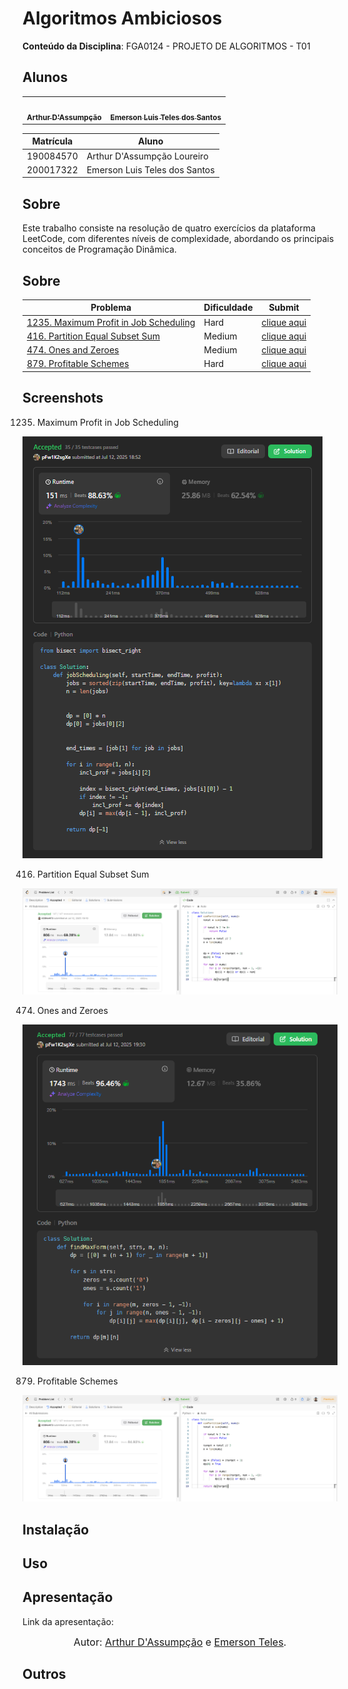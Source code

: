 # Algoritmos Ambiciosos

**Conteúdo da Disciplina**: FGA0124 - PROJETO DE ALGORITMOS - T01

## Alunos

<div align = "center">
<table>
  <tr>
    <td align="center"><a href="https://github.com/ArtAssLou"><img style="border-radius: 50%;" src="https://github.com/ArtAssLou.png" width="190;" alt=""/><br /><sub><b>Arthur D'Assumpção</b></sub></a><br /><a href="Link git" title="Rocketseat"></a></td>
    <td align="center"><a href="https://github.com/EmersonTeles"><img style="border-radius: 50%;" src="https://github.com/EmersonTeles.png" width="190px;" alt=""/><br /><sub><b>Emerson Luis Teles dos Santos </b></sub></a><br />
  </tr>
</table>

| Matrícula | Aluno                         |
| --------- | ----------------------------- |
| 190084570 | Arthur D'Assumpção Loureiro   |
| 200017322 | Emerson Luis Teles dos Santos |

</div>

## Sobre

Este trabalho consiste na resolução de quatro exercícios da plataforma LeetCode, com diferentes níveis de complexidade, abordando os principais conceitos de Programação Dinâmica.

## Sobre

| Problema                                                                                                              | Dificuldade | Submit                               |
| --------------------------------------------------------------------------------------------------------------------- | ----------- | ------------------------------------ |
| [1235. Maximum Profit in Job Scheduling](https://leetcode.com/problems/maximum-profit-in-job-scheduling/description/) | Hard     | [clique aqui](https://teams.microsoft.com/l/meetingrecap?driveId=b%2162W9sb1HiUSazSHceDIKd_SnBbr1aVVKppM9bxeGKUJRU20oRnxdTJLoFhFKWdP2&driveItemId=01AFJCRS3LFKQYNCSSKBGY5JSK5PIDI3FI&sitePath=https%3A%2F%2Funbbr.sharepoint.com%2Fsites%2FGravaes851%2FDocumentos%2520Compartilhados%2FGeneral%2FRecordings%2FReuni%25C3%25A3o%2520em%2520General-20250713_172341-Grava%25C3%25A7%25C3%25A3o%2520de%2520Reuni%25C3%25A3o.mp4%3Fweb%3D1&fileUrl=https%3A%2F%2Funbbr.sharepoint.com%2Fsites%2FGravaes851%2FDocumentos%2520Compartilhados%2FGeneral%2FRecordings%2FReuni%25C3%25A3o%2520em%2520General-20250713_172341-Grava%25C3%25A7%25C3%25A3o%2520de%2520Reuni%25C3%25A3o.mp4%3Fweb%3D1&threadId=19%3A1j7sZe69CYettoG8zThdbYQ7TTOmFAPqxs2IS9AqJ4M1%40thread.tacv2&organizerId=8%3Aorgid%3Abbb3f580-cc85-4123-986c-2ae56335ad3a&tenantId=ec359ba1-630b-4d2b-b833-c8e6d48f8059&callId=7610f9af-de4e-44c4-888a-2c632b273b10&meetingType=MeetNow&organizerGroupId=f14acd09-09c5-48cc-acd9-773444abb873&channelType=Standard&replyChainId=1752438192271&subType=RecapSharingLink_RecapCore) |
| [416. Partition Equal Subset Sum](https://leetcode.com/problems/partition-equal-subset-sum/description/)              | Medium     | [clique aqui](https://link-do-video) |
| [474. Ones and Zeroes](https://leetcode.com/problems/ones-and-zeroes/description/)                                                                                                                | Medium    | [clique aqui](https://teams.microsoft.com/l/meetingrecap?driveId=b%2162W9sb1HiUSazSHceDIKd_SnBbr1aVVKppM9bxeGKUJRU20oRnxdTJLoFhFKWdP2&driveItemId=01AFJCRSZ5SBAUHJ6VS5EIFJISJFVA5ILG&sitePath=https%3A%2F%2Funbbr.sharepoint.com%2Fsites%2FGravaes851%2FDocumentos%2520Compartilhados%2FGeneral%2FRecordings%2FReuni%25C3%25A3o%2520em%2520General-20250713_165202-Grava%25C3%25A7%25C3%25A3o%2520de%2520Reuni%25C3%25A3o.mp4%3Fweb%3D1&fileUrl=https%3A%2F%2Funbbr.sharepoint.com%2Fsites%2FGravaes851%2FDocumentos%2520Compartilhados%2FGeneral%2FRecordings%2FReuni%25C3%25A3o%2520em%2520General-20250713_165202-Grava%25C3%25A7%25C3%25A3o%2520de%2520Reuni%25C3%25A3o.mp4%3Fweb%3D1&threadId=19%3A1j7sZe69CYettoG8zThdbYQ7TTOmFAPqxs2IS9AqJ4M1%40thread.tacv2&organizerId=8%3Aorgid%3Abbb3f580-cc85-4123-986c-2ae56335ad3a&tenantId=ec359ba1-630b-4d2b-b833-c8e6d48f8059&callId=97792519-909b-49cb-8d7e-ae5721cc1484&meetingType=MeetNow&organizerGroupId=f14acd09-09c5-48cc-acd9-773444abb873&channelType=Standard&replyChainId=1752436228353&subType=RecapSharingLink_RecapCore) |
| [879. Profitable Schemes](https://leetcode.com/problems/profitable-schemes/description/) | Hard | [clique aqui](https://link-do-video)

## Screenshots

1235. Maximum Profit in Job Scheduling

![alt text](image.png)

416. Partition Equal Subset Sum

![alt text](image2.png)

474. Ones and Zeroes

![alt text](image-1.png)

879. Profitable Schemes

![alt text](image3.png)

## Instalação

## Uso

## Apresentação

Link da apresentação:

<font size="3"><p style="text-align: center">Autor: [Arthur D'Assumpção](https://github.com/ArtAssLou) e [Emerson Teles](https://github.com/ArtAssLou).</p></font>

## Outros
